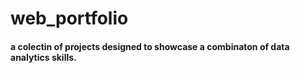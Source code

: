 # web_portfolio

#### a colectin of projects designed to showcase a combinaton of data analytics skills.
